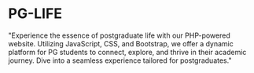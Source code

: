 # PG-LIFE
 "Experience the essence of postgraduate life with our PHP-powered website. Utilizing JavaScript, CSS, and Bootstrap, we offer a dynamic platform for PG students to connect, explore, and thrive in their academic journey. Dive into a seamless experience tailored for postgraduates."
